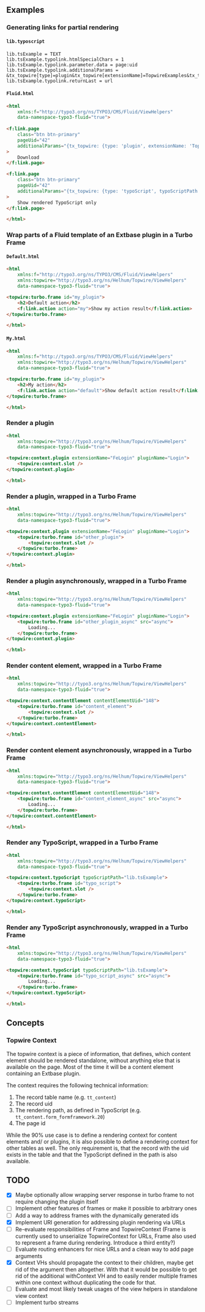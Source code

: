 ## Examples

### Generating links for partial rendering

#### `lib.typoscript`
```
lib.tsExample = TEXT
lib.tsExample.typolink.htmlSpecialChars = 1
lib.tsExample.typolink.parameter.data = page:uid
lib.tsExample.typolink.additionalParams = &tx_topwire[type]=plugin&tx_topwire[extensionName]=TopwireExamples&tx_topwire[pluginName]=Json
lib.tsExample.typolink.returnLast = url
```

#### `Fluid.html`
```html
<html
    xmlns:f="http://typo3.org/ns/TYPO3/CMS/Fluid/ViewHelpers"
    data-namespace-typo3-fluid="true">
    
<f:link.page
    class="btn btn-primary"
    pageUid="42" 
    additionalParams="{tx_topwire: {type: 'plugin', extensionName: 'TopwireExamples', pluginName: 'Json'}}"
>
    Download
</f:link.page>

<f:link.page
    class="btn btn-primary"
    pageUid="42" 
    additionalParams="{tx_topwire: {type: 'typoScript', typoScriptPath: 'lib.tsPluginExample', recordUid: '42', tableName: 'tt_content'}}"
>
    Show rendered TypoScript only
</f:link.page>

</html>
```


### Wrap parts of a Fluid template of an Extbase plugin in a Turbo Frame 

#### `Default.html`

```html
<html
    xmlns:f="http://typo3.org/ns/TYPO3/CMS/Fluid/ViewHelpers"
    xmlns:topwire="http://typo3.org/ns/Helhum/Topwire/ViewHelpers"
    data-namespace-typo3-fluid="true">

<topwire:turbo.frame id="my_plugin">
    <h2>Default action</h2>
    <f:link.action action="my">Show my action result</f:link.action>
</topwire:turbo.frame>    

</html>
```

#### `My.html`

```html
<html
    xmlns:f="http://typo3.org/ns/TYPO3/CMS/Fluid/ViewHelpers"
    xmlns:topwire="http://typo3.org/ns/Helhum/Topwire/ViewHelpers"
    data-namespace-typo3-fluid="true">

<topwire:turbo.frame id="my_plugin">
    <h2>My action</h2>
    <f:link.action action="default">Show default action result</f:link.action>
</topwire:turbo.frame>    

</html>
```

### Render a plugin

```html
<html
    xmlns:topwire="http://typo3.org/ns/Helhum/Topwire/ViewHelpers"
    data-namespace-typo3-fluid="true">

<topwire:context.plugin extensionName="FeLogin" pluginName="Login">
    <topwire:context.slot />
</topwire:context.plugin>

</html>
```

### Render a plugin, wrapped in a Turbo Frame

```html
<html
    xmlns:topwire="http://typo3.org/ns/Helhum/Topwire/ViewHelpers"
    data-namespace-typo3-fluid="true">

<topwire:context.plugin extensionName="FeLogin" pluginName="Login">
    <topwire:turbo.frame id="other_plugin">
        <topwire:context.slot />
    </topwire:turbo.frame>
</topwire:context.plugin>

</html>
```

### Render a plugin asynchronously, wrapped in a Turbo Frame

```html
<html
    xmlns:topwire="http://typo3.org/ns/Helhum/Topwire/ViewHelpers"
    data-namespace-typo3-fluid="true">

<topwire:context.plugin extensionName="FeLogin" pluginName="Login">
    <topwire:turbo.frame id="other_plugin_async" src="async">
        Loading...
    </topwire:turbo.frame>
</topwire:context.plugin>

</html>
```

### Render content element, wrapped in a Turbo Frame

```html
<html
    xmlns:topwire="http://typo3.org/ns/Helhum/Topwire/ViewHelpers"
    data-namespace-typo3-fluid="true">

<topwire:context.contentElement contentElementUid="148">
    <topwire:turbo.frame id="content_element">
        <topwire:context.slot />
    </topwire:turbo.frame>
</topwire:context.contentElement>

</html>
```

### Render content element asynchronously, wrapped in a Turbo Frame

```html
<html
    xmlns:topwire="http://typo3.org/ns/Helhum/Topwire/ViewHelpers"
    data-namespace-typo3-fluid="true">

<topwire:context.contentElement contentElementUid="148">
    <topwire:turbo.frame id="content_element_async" src="async">
        Loading...
    </topwire:turbo.frame>
</topwire:context.contentElement>

</html>
```

### Render any TypoScript, wrapped in a Turbo Frame

```html
<html
    xmlns:topwire="http://typo3.org/ns/Helhum/Topwire/ViewHelpers"
    data-namespace-typo3-fluid="true">

<topwire:context.typoScript typoScriptPath="lib.tsExample">
    <topwire:turbo.frame id="typo_script">
        <topwire:context.slot />
    </topwire:turbo.frame>
</topwire:context.typoScript>

</html>
```

### Render any TypoScript asynchronously, wrapped in a Turbo Frame

```html
<html
    xmlns:topwire="http://typo3.org/ns/Helhum/Topwire/ViewHelpers"
    data-namespace-typo3-fluid="true">

<topwire:context.typoScript typoScriptPath="lib.tsExample">
    <topwire:turbo.frame id="typo_script_async" src="async">
        Loading...
    </topwire:turbo.frame>
</topwire:context.typoScript>

</html>
```


## Concepts

### Topwire Context

The topwire context is a piece of information, that defines,
which content element should be rendered standalone, without
anything else that is available on the page.
Most of the time it will be a content element containing an Extbase plugin.

The context requires the following technical information:

1. The record table name (e.g. `tt_content`)
2. The record uid
3. The rendering path, as defined in TypoScript (e.g. `tt_content.form_formframework.20`)
4. The page id

While the 90% use case is to define a rendering context for content elements
and/ or plugins, it is also possible to define a rendering context for
other tables as well. The only requirement is, that the record with the uid
exists in the table and that the TypoScript defined in the path is also available.


## TODO

* [x] Maybe optionally allow wrapping server response in turbo frame to 
      not require changing the plugin itself
* [ ] Implement other features of frames or make it possible to arbitrary ones
* [ ] Add a way to address frames with the dynamically generated ids
* [x] Implement URI generation for addressing plugin rendering via URLs
* [ ] Re-evaluate responsibilities of Frame and TopwireContext
      (Frame is currently used to unserialize TopwireContext for URLs, 
      Frame also used to represent a frame during rendering. Introduce a third entity?)
* [ ] Evaluate routing enhancers for nice URLs and a clean way to add page arguments
* [x] Context VHs should propagate the context to their children, 
      maybe get rid of the argument then altogether. With that it would be
      possible to get rid of the additional withContext VH and to easily render
      multiple frames within one context without duplicating the code for that.
* [ ] Evaluate and most likely tweak usages of the view helpers in standalone view context
* [ ] Implement turbo streams
